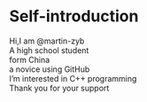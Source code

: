 # Self-introduction  
Hi,I am @martin-zyb  
A high school student  
form China  
a novice using GitHub  
I’m interested in C++ programming  
Thank you for your support
